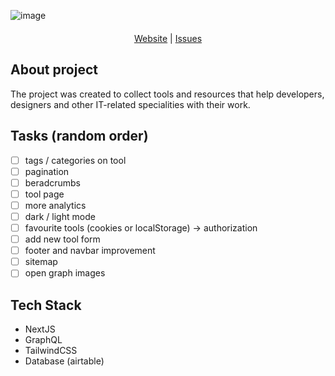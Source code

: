 ![image](https://github.com/PawelJadach/use-tools/assets/48752697/9bd46619-ef30-4651-bbe7-37fd6e8f52fe)

<p align="center" style="margin-top: 20px">
    <a href="https://use-tools-ruddy.vercel.app/">Website</a>
    |
    <a href="https://github.com/PawelJadach/use-tools/issues">Issues</a>
</p>

## About project

The project was created to collect tools and resources that help developers, designers and other IT-related specialities with their work.

## Tasks (random order)

- [ ] tags / categories on tool
- [ ] pagination
- [ ] beradcrumbs
- [ ] tool page
- [ ] more analytics
- [ ] dark / light mode
- [ ] favourite tools (cookies or localStorage) -> authorization
- [ ] add new tool form
- [ ] footer and navbar improvement
- [ ] sitemap
- [ ] open graph images

## Tech Stack

- NextJS
- GraphQL
- TailwindCSS
- Database (airtable)

